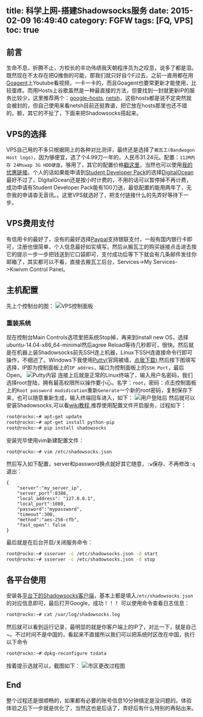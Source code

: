 title: 科学上网-搭建Shadowsocks服务
date: 2015-02-09 16:49:40
category: FGFW
tags: [FQ, VPS]
toc: true
---
## 前言
生命不息，折腾不止，方校长的丰功伟绩我天朝程序员为之叹息，说多了都是泪。既然现在不太存在把Q推倒的可能，那我们就只好自个F过去，之前一直用都在用[Goagent](https://github.com/goagent/goagent)上Youtube看视频，一卡一卡的，而且Goagent也要常更新才能使用，比较蛋疼。而用Hosts上谷歌虽然是一种最直接的方法，但要找到一封就更新IP的服务比较少，这里推荐两个：[google-hosts](https://github.com/txthinking/google-hosts), [netsh](http://www.netsh.org/)，这些hosts都是说不定突然就会被封的，但自己使用来看netsh目前还挺靠谱，把它放在hosts那里也还不错的。额，其它的不扯了，下面来把Shadowsocks搭起来。

## VPS的选择
VPS自己用的不多只根据网上的各种对比测评，最终还是选择了`搬瓦工(Bandwagon Host logo)`，因为够便宜，选了个4.99刀一年的，人民币31.24元。配置：`112M内存 24Mswap 3G HDD硬盘`，够用了，其它的配置价格[戳这里](https://bandwagonhost.com/cart.php)，当然也可以使用[我的优惠链接](https://bandwagonhost.com/aff.php?aff=2049)。个人的话如果能申请到[Student Developer Pack](https://education.github.com/pack)的选择[DigitalOcean](https://www.digitalocean.com/)最好不过了，DigitalOcean还是按小时计费的，不用的话可以暂停掉不再计费，成功申请有Student Developer Pack能有100刀送，最低配置的能用两年了，无奈我的申请杳无音讯。。这里VPS就选好了，把支付链接什么的先弄好等待下一步。

<!--more-->

## VPS费用支付
有信用卡的最好了，没有的最好选择[Paypal](https://www.paypal.com)支持银联支付，一般有国内银行卡即可，注册也很简单，个人信息最好如实填写。然后从搬瓦工的购买链接点击进去按它的提示一步一步把钱送到它口袋即可，支付成功后等下下就会有几条邮件发往你邮箱了，其实都可以不看，直接去搬瓦工后台，Services->My Services->Kiwivm Control Panel。

## 主机配置
先上个控制台的图：
![VPS控制面板](http://rocko-blog.qiniudn.com/科学上网-搭建Shadowsocks服务-1.png?imageView2/2/w/900/h/500/q/100)
### 重装系统
现在控制台Main Controls选项里把系统Stop掉，再来到Install new OS，选择ubuntu-14.04-x86_64-minimal然后agree Reload等待几秒即可，很快。然后就是在机器上装Shadowsocks前先SSH连上机器，Linux下SSH连直接命令行即可操作，不细述了。Windows下我使用[Putty](http://www.putty.org/)(官网被墙，[点我下载](http://the.earth.li/~sgtatham/putty/latest/x86/putty.exe)),然后按下图填写选择，IP即为控制面板上的`IP addres`，端口为控制面板上的`SSH Port`，最后Open。
![Putty内容](http://rocko-blog.qiniudn.com/科学上网-搭建Shadowsocks服务-2.png?imageView2/2/w/500/h/500/q/100)
连接上后就是正常的Linux终端了，输入用户名密码，我们选择root登陆，拥有最高权限所以操作要小心。名字：`root`，密码：点击控制面板上的`Root password modidication`重新`Generate`一个新的root密码，复制保存下来，也可以随意重新生成，输入终端回车进入，如下：
![用户登陆后](http://rocko-blog.qiniudn.com/科学上网-搭建Shadowsocks服务-3.png)
然后就可以安装Shadowsocks,可以看[wiki教程](https://github.com/shadowsocks/shadowsocks/wiki/Shadowsocks-%E4%BD%BF%E7%94%A8%E8%AF%B4%E6%98%8E),推荐使用配置文件开启服务，过程如下：
``` bash
root@rocko:~# apt-get update
root@rocko:~# apt-get install python-pip
root@rocko:~# pip install shadowsocks
```
安装完毕使用vim新建配置文件：
``` bash
root@rocko:~# vim /etc/shadowsocks.json
```
然后写入如下配置，server和password换点就好其它随意，`:w`保存、不再修改`:q`退出：
``` vim
{
    "server":"my_server_ip",
    "server_port":8388,
    "local_address": "127.0.0.1",
    "local_port":1080,
    "password":"mypassword",
    "timeout":300,
    "method":"aes-256-cfb",
    "fast_open": false
}
```
最后就是在后台开启/关闭服务命令：
``` bash
root@rocko:~# ssserver -c /etc/shadowsocks.json -d start
root@rocko:~# ssserver -c /etc/shadowsocks.json -d stop
```

## 各平台使用
安装各[平台下的Shadowsocks客户端](https://github.com/shadowsocks/shadowsocks/wiki/Ports-and-Clients)，基本上都是填入`/etc/shadowsocks.json`的对应信息即可，最后打开Google，成功！！！
可以使用命令查看日志信息：
``` bash
root@rocko:~# cat /var/log/shadowsocks.log
``` 
然后就可以看到运行记录，最明显的就是你客户端上的IP了，对比一下，就是自己~。不过时间不是中国的，看起来不直接所以我们可以把系统时区改在中国，执行以下命令
``` bash
root@rocko:~# dpkg-reconfigure tzdata
```
按着提示选就可以，截图如下：
![市区更改过程图](http://rocko-blog.qiniudn.com/科学上网-搭建Shadowsocks服务-4.png?imageView2/2/w/800/h/500/q/100)

## End
整个过程还是很顺畅的，如果都有必要的账号信息10分钟搞定是没问题的。体验体验之后下一步就是优化了，当然这也是后话了，弄好后有什么特别的再贴出来。